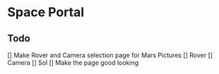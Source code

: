 # Space Portal


## Todo
[] Make Rover and Camera selection page for Mars Pictures 
    [] Rover
    [] Camera
    [] Sol
[] Make the page good looking

